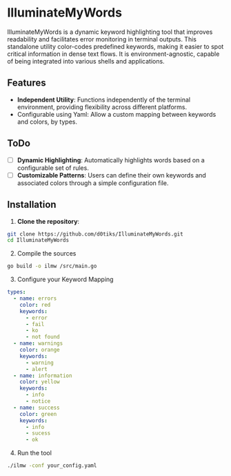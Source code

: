# IlluminateMyWords

IlluminateMyWords is a dynamic keyword highlighting tool that improves readability and facilitates error monitoring in terminal outputs. This standalone utility color-codes predefined keywords, making it easier to spot critical information in dense text flows. It is environment-agnostic, capable of being integrated into various shells and applications.

## Features

- **Independent Utility**:
  Functions independently of the terminal environment, providing flexibility across different platforms.
- Configurable using Yaml:
  Allow a custom mapping between keywords and colors, by types.

## ToDo

- [ ] **Dynamic Highlighting**:
  Automatically highlights words based on a configurable set of rules.
- [ ] **Customizable Patterns**:
  Users can define their own keywords and associated colors through a simple configuration file.

## Installation

1. **Clone the repository**:

  ```bash
  git clone https://github.com/d0tiks/IlluminateMyWords.git
  cd IlluminateMyWords
  ```

2. Compile the sources

  ```bash
  go build -o ilmw /src/main.go
  ```

3. Configure your Keyword Mapping

  ```yaml
  types:
    - name: errors
      color: red
      keywords:
        - error
        - fail
        - ko
        - not found
    - name: warnings
      color: orange
      keywords:
        - warning
        - alert
    - name: information
      color: yellow
      keywords:
        - info
        - notice
    - name: success
      color: green
      keywords:
        - info
        - sucess
        - ok
  ```

4. Run the tool

  ```bash
  ./ilmw -conf your_config.yaml
  ```
